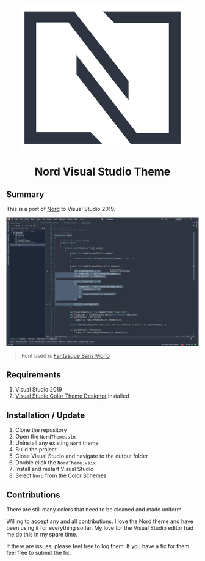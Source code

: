 <p align="center">
<img align="center" src="./nord-icon.png">
</p>

<h1 align="center" style="text-align: center">
Nord Visual Studio Theme  
</h1>

## Summary

This is a port of [Nord](https://www.nordtheme.com/) to Visual Studio 2019.

![Nord Theme Preview](./docs/NordThemeLarge.png)

> Font used is [Fantasque Sans Mono](https://github.com/belluzj/fantasque-sans)

## Requirements

1. Visual Studio 2019
2. [Visual Studio Color Theme Designer](https://marketplace.visualstudio.com/items?itemName=ms-madsk.ColorThemeDesigner) installed

## Installation / Update

1. Clone the repository
3. Open the `NordTheme.sln`
4. Uninstall any existing `Nord` theme
5. Build the project
6. Close Visual Studio and navigate to the output folder
7. Double click the `NordTheme.vsix`
8. Install and restart Visual Studio
9. Select `Nord` from the Color Schemes

## Contributions

There are still many colors that need to be cleaned and made uniform.

Willing to accept any and all contributions. I love the Nord theme and have been using it for everything so far. My love for the Visual Studio editor had me do this in my spare time. 

If there are issues, please feel free to log them. If you have a fix for them feel free to submit the fix.
